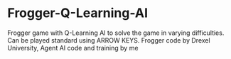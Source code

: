# Frogger-Q-Learning-AI
 Frogger game with Q-Learning AI to solve the game in varying difficulties. Can be played standard using ARROW KEYS. Frogger code by Drexel University, Agent AI code and training by me 
